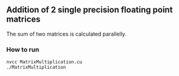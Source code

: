 ## Addition of 2 single precision floating point matrices  

The sum of two matrices is calculated parallelly.  

### How to run

```
nvcc MatrixMultiplication.cu  
./MatrixMultiplication  
```
